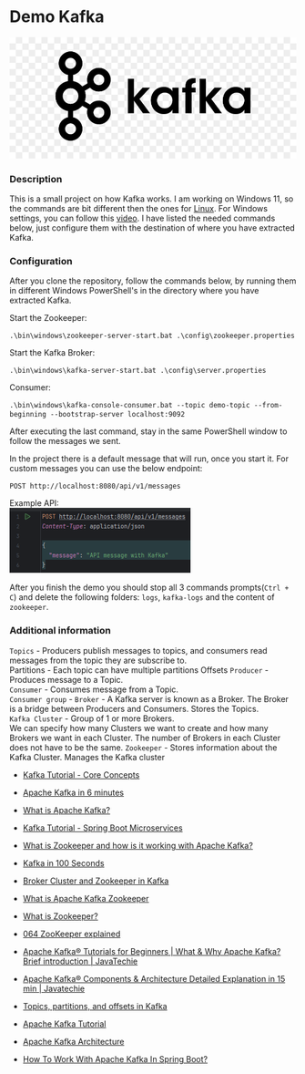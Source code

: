 # Demo Kafka

![kafka-logo](kafka-logo.jpg)

### Description
This is a small project on how Kafka works. I am working on Windows 11, so the commands are bit different then the 
ones for [Linux](https://kafka.apache.org/quickstart). For Windows settings, you can follow 
this [video](https://www.youtube.com/watch?v=LX5LKBYHmyU). I have listed the needed commands below, just configure 
them with the destination of where you have extracted Kafka.

### Configuration
After you clone the repository, follow the commands below, by running them in different Windows PowerShell's in the directory 
where you have extracted Kafka.

Start the Zookeeper:
```
.\bin\windows\zookeeper-server-start.bat .\config\zookeeper.properties
```

Start the Kafka Broker:
```
.\bin\windows\kafka-server-start.bat .\config\server.properties
```

Consumer:
```
.\bin\windows\kafka-console-consumer.bat --topic demo-topic --from-beginning --bootstrap-server localhost:9092
```
After executing the last command, stay in the same PowerShell window to follow the messages we sent. 

In the project there is a default message that will run, once you start it. For custom messages you can use the below endpoint:
```
POST http://localhost:8080/api/v1/messages
```
Example API:<br>
![example-api](example.png)

After you finish the demo you should stop all 3 commands prompts(`Ctrl + C`) and delete the following folders: `logs`, `kafka-logs` 
and the content of `zookeeper`.

### Additional information

`Topics` - Producers publish messages to topics, and consumers read messages from the topic they are subscribe to. <br>
Partitions - Each topic can have multiple partitions
Offsets
`Producer` - Produces message to a Topic. <br>
`Consumer` - Consumes message from a Topic. <br>
`Consumer group` - 
`Broker` - A Kafka server is known as a Broker. The Broker is a bridge between Producers and Consumers. Stores the Topics. <br>
`Kafka Cluster` - Group of 1 or more Brokers. <br>
We can specify how many Clusters we want to create and how many Brokers we want in each Cluster. The number of Brokers 
in each Cluster does not have to be the same.
`Zookeeper` - Stores information about the Kafka Cluster. Manages the Kafka cluster



- [Kafka Tutorial - Core Concepts](https://www.youtube.com/watch?v=udnX21__SuU&list=PLN_xGGp_EzELV3J2Bp-kNkmI2Vor338NI&index=29&t=8s)
- [Apache Kafka in 6 minutes](https://www.youtube.com/watch?v=Ch5VhJzaoaI&list=PLN_xGGp_EzELV3J2Bp-kNkmI2Vor338NI&index=31)
- [What is Apache Kafka?](https://www.youtube.com/watch?v=vHbvbwSEYGo)
- [Kafka Tutorial - Spring Boot Microservices](https://www.youtube.com/watch?v=SqVfCyfCJqw&t=637s)
- [What is Zookeeper and how is it working with Apache Kafka?](https://www.youtube.com/watch?v=t0FDmj4kaIg)
- [Kafka in 100 Seconds](https://www.youtube.com/watch?v=uvb00oaa3k8)
- [Broker Cluster and Zookeeper in Kafka](https://www.youtube.com/watch?v=glOc3vH4iFw)
- [What is Apache Kafka Zookeeper](https://www.youtube.com/watch?v=EiuufG9fPR8)
- [What is Zookeeper?](https://www.youtube.com/watch?v=AS5a91DOmks)
- [064 ZooKeeper explained](https://www.youtube.com/watch?v=gZj16chk0Ss)
- [Apache Kafka® Tutorials for Beginners | What & Why Apache Kafka? Brief introduction | JavaTechie](https://www.youtube.com/watch?v=xGwzuz8F9k0&list=PLN_xGGp_EzELV3J2Bp-kNkmI2Vor338NI&index=33&t=15s)
- [Apache Kafka® Components & Architecture Detailed Explanation in 15 min | Javatechie](https://www.youtube.com/watch?v=HUAa1Yg9NlI)
- [Topics, partitions, and offsets in Kafka](https://www.youtube.com/watch?v=EA6haCVM06Y)



- [Apache Kafka Tutorial](https://www.javatpoint.com/apache-kafka)
- [Apache Kafka Architecture](https://www.javatpoint.com/apache-kafka-architecture)
- [How To Work With Apache Kafka In Spring Boot?](https://javatechonline.com/how-to-work-with-apache-kafka-in-spring-boot/)
